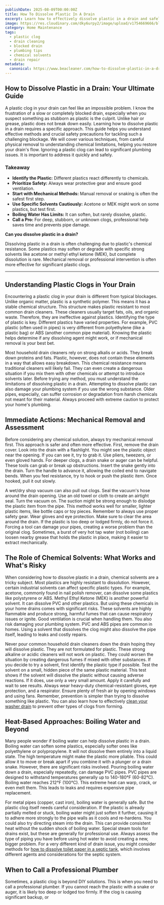 ```yaml
---
publishDate: 2025-08-09T00:00:00Z
title: How To Dissolve Plastic In A Drain
excerpt: Learn how to effectively dissolve plastic in a drain and safely remove stubborn clogs. Discover methods, solutions, and prevention tips.
image: https://res.cloudinary.com/dky6urpy2/image/upload/v1754669666/blog_image_1754669666_ptkrvw.webp
category: Home Maintenance
tags:
  - plastic clog
  - drain cleaning
  - blocked drain
  - plumbing tips
  - chemical solvents
  - drain repair
metadata:
  canonical: https://www.beacleaner.com/how-to-dissolve-plastic-in-a-drain
---
```


## How to Dissolve Plastic in a Drain: Your Ultimate Guide

A plastic clog in your drain can feel like an impossible problem. I know the frustration of a slow or completely blocked drain, especially when you suspect something as stubborn as plastic is the culprit. Unlike hair or grease, plastic does not break down easily. Learning how to dissolve plastic in a drain requires a specific approach. This guide helps you understand effective methods and crucial safety precautions for tackling such a challenging blockage. We will cover various techniques, from careful physical removal to understanding chemical limitations, helping you restore your drain's flow. Ignoring a plastic clog can lead to significant plumbing issues. It is important to address it quickly and safely.

### Takeaway

*   **Identify the Plastic:** Different plastics react differently to chemicals.
*   **Prioritize Safety:** Always wear protective gear and ensure good ventilation.
*   **Start with Mechanical Methods:** Manual removal or snaking is often the safest first step.
*   **Use Specific Solvents Cautiously:** Acetone or MEK might work on some plastics, but test first.
*   **Boiling Water Has Limits:** It can soften, but rarely dissolve, plastic.
*   **Call a Pro:** For deep, stubborn, or unknown clogs, professional help saves time and prevents pipe damage.

**Can you dissolve plastic in a drain?**

Dissolving plastic in a drain is often challenging due to plastic's chemical resistance. Some plastics may soften or degrade with specific strong solvents like acetone or methyl ethyl ketone (MEK), but complete dissolution is rare. Mechanical removal or professional intervention is often more effective for significant plastic clogs.

---

## Understanding Plastic Clogs in Your Drain

Encountering a plastic clog in your drain is different from typical blockages. Unlike organic matter, plastic is a synthetic polymer. This means it has a stable chemical structure. This structure makes plastic resistant to most common drain cleaners. These cleaners usually target fats, oils, and organic waste. Therefore, they are ineffective against plastics. Identifying the type of plastic is key. Different plastics have varied properties. For example, PVC plastic (often used in pipes) is very different from polyethylene (like a plastic bag) or ABS (another common pipe material). Knowing the plastic helps determine if any dissolving agent might work, or if mechanical removal is your best bet.

Most household drain cleaners rely on strong alkalis or acids. They break down proteins and fats. Plastic, however, does not contain these elements in a way that allows easy breakdown. This chemical resistance means traditional cleaners will likely fail. They can even create a dangerous situation if you mix them with other chemicals or attempt to introduce solvents later. Before trying any method, you must understand the limitations of dissolving plastic in a drain. Attempting to dissolve plastic can also damage your plumbing system if you use the wrong substance. Older pipes, especially, can suffer corrosion or degradation from harsh chemicals not meant for their material. Always proceed with extreme caution to protect your home's plumbing.

## Immediate Actions: Mechanical Removal and Assessment

Before considering any chemical solution, always try mechanical removal first. This approach is safer and often more effective. First, remove the drain cover. Look into the drain with a flashlight. You might see the plastic object near the opening. If you can see it, try to grab it. Use pliers, tweezers, or even gloved hands. For deeper clogs, a drain snake or auger can be helpful. These tools can grab or break up obstructions. Insert the snake gently into the drain. Turn the handle to advance it, allowing the coiled end to navigate bends. When you feel resistance, try to hook or push the plastic item. Once hooked, pull it out slowly.

A wet/dry shop vacuum can also pull out clogs. Seal the vacuum's hose around the drain opening. Use an old towel or cloth to create an airtight seal. Turn the vacuum on. The suction might be strong enough to dislodge the plastic item from the pipe. This method works well for smaller, lighter plastic items, like bottle caps or toy pieces. Remember to always use proper safety gear. Wear gloves and eye protection. Make sure to clear the area around the drain. If the plastic is too deep or lodged firmly, do not force it. Forcing a tool can damage your pipes, creating a worse problem than the original clog. Sometimes, a burst of very hot tap water (not boiling) can loosen nearby grease that holds the plastic in place, making it easier to extract mechanically.

## The Role of Chemical Solvents: What Works and What's Risky

When considering how to dissolve plastic in a drain, chemical solvents are a tricky subject. Most plastics are highly resistant to dissolution. However, certain industrial solvents can affect specific plastic types. For example, acetone, commonly found in nail polish remover, can dissolve some plastics like polystyrene or ABS. Methyl Ethyl Ketone (MEK) is another powerful solvent. It can dissolve PVC and other plastics. But using these chemicals in your home drains comes with significant risks. These solvents are highly flammable and produce strong, harmful fumes that can cause respiratory issues or ignite. Good ventilation is crucial when handling them. You also risk damaging your plumbing system. PVC and ABS pipes are common in homes. Using a solvent that dissolves the clog might also dissolve the pipe itself, leading to leaks and costly repairs.

Never pour common household drain cleaners down the drain hoping they will dissolve plastic. They are not formulated for plastic. These strong alkaline or acidic cleaners will not work on plastic. They could worsen the situation by creating dangerous fumes if mixed with other substances. If you decide to try a solvent, first identify the plastic type if possible. Test the solvent on a small, hidden piece of the same plastic material. This test shows if the solvent will dissolve the plastic without causing adverse reactions. If it does, use only a very small amount. Apply it carefully and wait to see results. Always wear heavy-duty chemical-resistant gloves, eye protection, and a respirator. Ensure plenty of fresh air by opening windows and using fans. Remember, prevention is simpler than trying to dissolve something like plastic. You can also learn how to effectively [clean your washer drain](https://beacleaner.com/how-to-clean-washer-drain) to prevent other types of clogs from forming.

## Heat-Based Approaches: Boiling Water and Beyond

Many people wonder if boiling water can help dissolve plastic in a drain. Boiling water can soften some plastics, especially softer ones like polyethylene or polypropylene. It will not dissolve them entirely into a liquid state. The high temperature might make the plastic more pliable. This could allow it to move or break apart if you combine it with a plunger or a drain snake. However, there are significant risks involved. Pouring boiling water down a drain, especially repeatedly, can damage PVC pipes. PVC pipes are designed to withstand temperatures generally up to 140-180°F (60-82°C). Boiling water reaches 212°F (100°C). This extreme heat can warp, crack, or even melt them. This leads to leaks and requires expensive pipe replacement.

For metal pipes (copper, cast iron), boiling water is generally safe. But the plastic clog itself needs careful consideration. If the plastic is already partially melted or stuck, boiling water might just soften it further, causing it to adhere more strongly to the pipe walls as it cools and re-hardens. You could also try directing steam into the drain. This can provide consistent heat without the sudden shock of boiling water. Special steam tools for drains exist, but these are generally for professional use. Always assess the type of piping you have before using hot water to avoid creating a new, bigger problem. For a very different kind of drain issue, you might consider methods for [how to dissolve toilet paper in a septic tank](https://beacleaner.com/how-to-dissolve-toilet-paper-in-a-septic-tank), which involves different agents and considerations for the septic system.

## When to Call a Professional Plumber

Sometimes, a plastic clog is beyond DIY solutions. This is when you need to call a professional plumber. If you cannot reach the plastic with a snake or auger, it is likely too deep or lodged too firmly. If the clog is causing significant backup, or